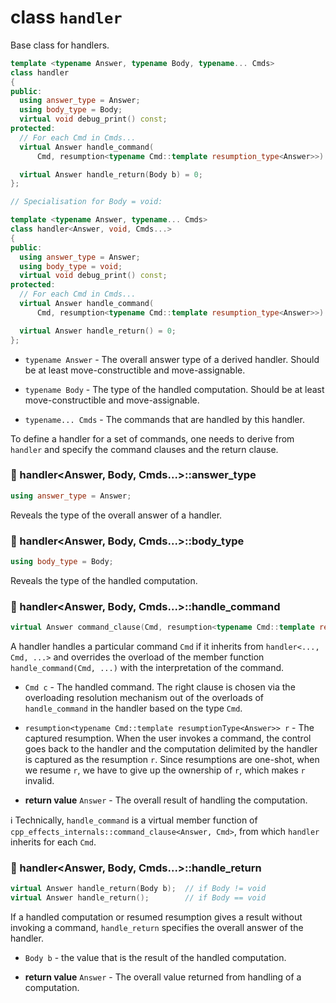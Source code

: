 # class `handler`

Base class for handlers.

```cpp
template <typename Answer, typename Body, typename... Cmds>
class handler
{
public:
  using answer_type = Answer;
  using body_type = Body;
  virtual void debug_print() const;
protected:
  // For each Cmd in Cmds...
  virtual Answer handle_command(
      Cmd, resumption<typename Cmd::template resumption_type<Answer>>) = 0;

  virtual Answer handle_return(Body b) = 0;
};

// Specialisation for Body = void:

template <typename Answer, typename... Cmds>
class handler<Answer, void, Cmds...>
{
public:
  using answer_type = Answer;
  using body_type = void;
  virtual void debug_print() const;
protected:
  // For each Cmd in Cmds...
  virtual Answer handle_command(
      Cmd, resumption<typename Cmd::template resumption_type<Answer>>) = 0;

  virtual Answer handle_return() = 0;
};

```

- `typename Answer` - The overall answer type of a derived handler. Should be at least move-constructible and move-assignable.

- `typename Body` - The type of the handled computation. Should be at least move-constructible and move-assignable.

- `typename... Cmds` - The commands that are handled by this handler.

To define a handler for a set of commands, one needs to derive from `handler` and specify the command clauses and the return clause.

### :large_orange_diamond: handler<Answer, Body, Cmds...>::answer_type

```cpp
using answer_type = Answer;
```

Reveals the type of the overall answer of a handler.


### :large_orange_diamond: handler<Answer, Body, Cmds...>::body_type

```cpp
using body_type = Body;
```

Reveals the type of the handled computation.


### :large_orange_diamond: handler<Answer, Body, Cmds...>::handle_command

```cpp
virtual Answer command_clause(Cmd, resumption<typename Cmd::template resumption_type<Answer>>) = 0;
```

A handler handles a particular command `Cmd` if it inherits from `handler<..., Cmd, ...>` and overrides the overload of the member function `handle_command(Cmd, ...)` with the interpretation of the command.

- `Cmd c` - The handled command. The right clause is chosen via the overloading resolution mechanism out of the overloads of `handle_command` in the handler based on the type `Cmd`.

- `resumption<typename Cmd::template resumptionType<Answer>> r` - The captured resumption. When the user invokes a command, the control goes back to the handler and the computation delimited by the handler is captured as the resumption `r`. Since resumptions are one-shot, when we resume `r`, we have to give up the ownership of `r`, which makes `r` invalid.

- **return value** `Answer` - The overall result of handling the computation.

:information_source: Technically, `handle_command` is a virtual member function of `cpp_effects_internals::command_clause<Answer, Cmd>`, from which `handler` inherits for each `Cmd`. 

### :large_orange_diamond: handler<Answer, Body, Cmds...>::handle_return

```cpp
virtual Answer handle_return(Body b);  // if Body != void
virtual Answer handle_return();        // if Body == void
```

If a handled computation or resumed resumption gives a result without invoking a command, `handle_return` specifies the overall answer of the handler.

- `Body b` - the value that is the result of the handled computation.

- **return value** `Answer` - The overall value returned from handling of a computation.
